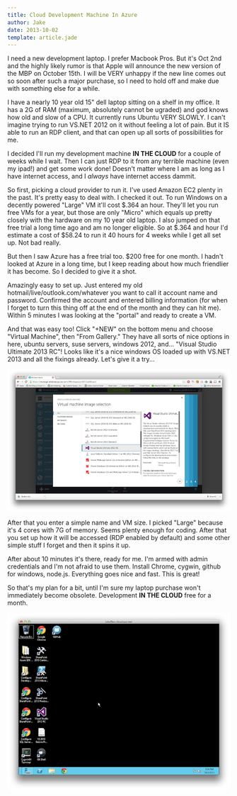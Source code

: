 ```yaml
---
title: Cloud Development Machine In Azure
author: Jake
date: 2013-10-02
template: article.jade
---
```

I need a new development laptop.  I prefer Macbook Pros.  But it's Oct 2nd and the highly likely rumor is that Apple will announce the new version of the MBP on October 15th. I will be VERY unhappy if the new line comes out so soon after such a major purchase, so I need to hold off and make due with something else for a while.

I have a nearly 10 year old 15" dell laptop sitting on a shelf in my office.  It has a 2G of RAM (maximum, absolutely cannot be ugraded) and god knows how old and slow of a CPU.  It currently runs Ubuntu VERY SLOWLY.  I can't imagine trying to run VS.NET 2012 on it without feeling a lot of pain.  But it IS able to run an RDP client, and that can open up all sorts of possibilities for me.

I decided I'll run my development machine **IN THE CLOUD** for a couple of weeks while I wait.  Then I can just RDP to it from any terrible machine (even my ipad!) and get some work done!  Doesn't matter where I am as long as I have internet access, and I *always* have internet access dammit.

So first, picking a cloud provider to run it.  I've used Amazon EC2 plenty in the past.  It's pretty easy to deal with.  I checked it out.  To run Windows on a decently powered "Large" VM it'll cost $.364 an hour.  They'll let you run free VMs for a year, but those are only "Micro" which equals up pretty closely with the hardware on my 10 year old laptop.  I also jumped on that free trial a long time ago and am no longer eligible.  So at $.364 and hour I'd estimate a cost of $58.24 to run it 40 hours for 4 weeks while I get all set up.  Not bad really.  

But then I saw Azure has a free trial too.  $200 free for one month.  I hadn't looked at Azure in a long time, but I keep reading about how much friendlier it has become.  So I decided to give it a shot.

Amazingly easy to set up.  Just entered my old hotmail/live/outlook.com/whatever you want to call it account name and password.  Confirmed the account and entered billing information (for when I forget to turn this thing off at the end of the month and they can hit me).  Within 5 minutes I was looking at the "portal" and ready to create a VM.

And that was easy too!  Click "+NEW" on the bottom menu and choose "Virtual Machine", then "From Gallery."  They have all sorts of nice options in here, ubuntu servers, suse servers, windows 2012, and... "Visual Studio Ultimate 2013 RC"!  Looks like it's a nice windows OS loaded up with VS.NET 2013 and all the fixings already.  Let's give it a try...

![Choose your VM](ChooseVM.jpeg "Choose your VM")

After that you enter a simple name and VM size.  I picked "Large" because it's 4 cores with 7G of memory.  Seems plenty enough for coding.  After that you set up how it will be accessed (RDP enabled by default) and some other simple stuff I forget and then it spins it up.

After about 10 minutes it's there, ready for me. I'm armed with admin credentials and I'm not afraid to use them.  Install Chrome, cygwin, github for windows, node.js.  Everything goes nice and fast.  This is great!

So that's my plan for a bit, until I'm sure my laptop purchase won't immediately become obsolete.  Development **IN THE CLOUD** free for a month.    

![Desktop Ready](DesktopReady.jpeg "Desktop Ready")
